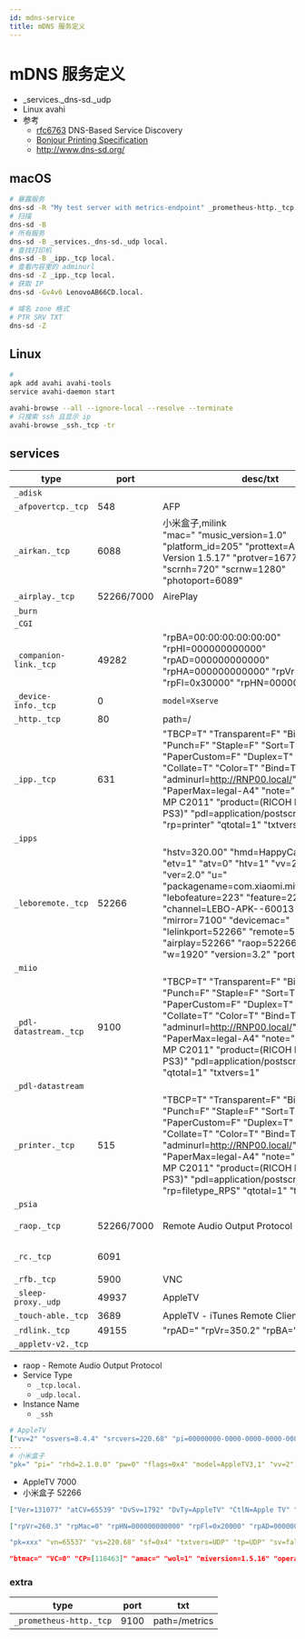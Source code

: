 ```yaml
---
id: mdns-service
title: mDNS 服务定义
---
```


# mDNS 服务定义

- \_services.\_dns-sd.\_udp
- Linux avahi
- 参考
  - [rfc6763](https://datatracker.ietf.org/doc/html/rfc6763) DNS-Based Service Discovery
  - [Bonjour Printing Specification](https://developer.apple.com/bonjour/printing-specification/bonjourprinting-1.2.1.pdf)
  - http://www.dns-sd.org/

## macOS

```bash
# 暴露服务
dns-sd -R "My test server with metrics-endpoint" _prometheus-http._tcp. . 9000 path=/metrics
# 扫描
dns-sd -B
# 所有服务
dns-sd -B _services._dns-sd._udp local.
# 查找打印机
dns-sd -B _ipp._tcp local.
# 查看内容里的 adminurl
dns-sd -Z _ipp._tcp local.
# 获取 IP
dns-sd -Gv4v6 LenovoAB66CD.local.

# 域名 zone 格式
# PTR SRV TXT
dns-sd -Z
```

## Linux

```bash
#
apk add avahi avahi-tools
service avahi-daemon start

avahi-browse --all --ignore-local --resolve --terminate
# 只搜索 ssh 且显示 ip
avahi-browse _ssh._tcp -tr
```

## services

| type                   | port       | desc/txt                                                                                                                                                                                                                                                                                                                                 | devices          |
| ---------------------- | ---------- | ---------------------------------------------------------------------------------------------------------------------------------------------------------------------------------------------------------------------------------------------------------------------------------------------------------------------------------------- | ---------------- |
| `_adisk`               |
| `_afpovertcp._tcp`     | 548        | AFP                                                                                                                                                                                                                                                                                                                                      |
| `_airkan._tcp`         | 6088       | 小米盒子,milink<br/>"mac=" "music_version=1.0" "platform_id=205" "prottext=Airkan Protocol Version 1.5.17" "protver=16777984" "scrnh=720" "scrnw=1280" "photoport=6089"                                                                                                                                                                  |
| `_airplay._tcp`        | 52266/7000 | AirePlay                                                                                                                                                                                                                                                                                                                                 | 小米盒子         |
| `_burn`                |
| `_CGI`                 |
| `_companion-link._tcp` | 49282      | "rpBA=00:00:00:00:00:00" "rpHI=000000000000" "rpAD=000000000000" "rpHA=000000000000" "rpVr=195.2" "rpFl=0x30000" "rpHN=000000000000"                                                                                                                                                                                                     |
| `_device-info._tcp`    | 0          | `model=Xserve`                                                                                                                                                                                                                                                                                                                           |
| `_http._tcp`           | 80         | path=/                                                                                                                                                                                                                                                                                                                                   |
| `_ipp._tcp`            | 631        | "TBCP=T" "Transparent=F" "Binary=T" "Punch=F" "Staple=F" "Sort=T" "PaperCustom=F" "Duplex=T" "Copies=T" "Collate=T" "Color=T" "Bind=T" "adminurl=http://RNP00.local/" "priority=30" "PaperMax=legal-A4" "note=" "ty=RICOH MP C2011" "product=(RICOH MP C2011 PS3)" "pdl=application/postscript" "rp=printer" "qtotal=1" "txtvers=1"      |
| `_ipps`                |
| `_leboremote._tcp`     | 52266      | "hstv=320.00" "hmd=HappyCast3.2" "etv=1" "atv=0" "htv=1" "vv=2" "appInfo=0" "ver=2.0" "u=" "packagename=com.xiaomi.mitv.smartshare" "lebofeature=223" "feature=223" "channel=LEBO-APK--60013-19516" "mirror=7100" "devicemac=" "lelinkport=52266" "remote=52266" "airplay=52266" "raop=52266" "h=1080" "w=1920" "version=3.2" "port=-1"  |
| `_miio`                |
| `_pdl-datastream._tcp` | 9100       | "TBCP=T" "Transparent=F" "Binary=T" "Punch=F" "Staple=F" "Sort=T" "PaperCustom=F" "Duplex=T" "Copies=T" "Collate=T" "Color=T" "Bind=T" "adminurl=http://RNP00.local/" "priority=10" "PaperMax=legal-A4" "note=" "ty=RICOH MP C2011" "product=(RICOH MP C2011 PS3)" "pdl=application/postscript" "qtotal=1" "txtvers=1"                   |
| `_pdl-datastream`      |
| `_printer._tcp`        | 515        | "TBCP=T" "Transparent=F" "Binary=T" "Punch=F" "Staple=F" "Sort=T" "PaperCustom=F" "Duplex=T" "Copies=T" "Collate=T" "Color=T" "Bind=T" "adminurl=http://RNP00.local/" "priority=20" "PaperMax=legal-A4" "note=" "ty=RICOH MP C2011" "product=(RICOH MP C2011 PS3)" "pdl=application/postscript" "rp=filetype_RPS" "qtotal=1" "txtvers=1" |
| `_psia`                |
| `_raop._tcp`           | 52266/7000 | Remote Audio Output Protocol                                                                                                                                                                                                                                                                                                             | 小米盒子,AppleTV |
| `_rc._tcp`             | 6091       |                                                                                                                                                                                                                                                                                                                                          | 小米盒子,milink  |
| `_rfb._tcp`            | 5900       | VNC                                                                                                                                                                                                                                                                                                                                      |
| `_sleep-proxy._udp`    | 49937      | AppleTV                                                                                                                                                                                                                                                                                                                                  |
| `_touch-able._tcp`     | 3689       | AppleTV - iTunes Remote Client                                                                                                                                                                                                                                                                                                           |
| `_rdlink._tcp`         | 49155      | "rpAD=" "rpVr=350.2" "rpBA="                                                                                                                                                                                                                                                                                                             |
| `_appletv-v2._tcp`     |

- raop - Remote Audio Output Protocol
- Service Type
  - `_tcp.local.`
  - `_udp.local.`
- Instance Name
  - `_ssh`

```yaml title="_airplay._tcp"
# AppleTV
["vv=2" "osvers=8.4.4" "srcvers=220.68" "pi=00000000-0000-0000-0000-000000000000" "pk=0000" "model=AppleTV3,1" "flags=0x44" "features=0x5A7FFFF7,0xE" "deviceid=00:00:00:00:00:00"]
---
# 小米盒子
"pk=" "pi=" "rhd=2.1.0.0" "pw=0" "flags=0x4" "model=AppleTV3,1" "vv=2" "srcvers=220.68" "features=0x5A7FFFF7,0x1E" "deviceid="
```

- AppleTV 7000
- 小米盒子 52266

```json title="_sleep-proxy._udp"
["Ver=131077" "atCV=65539" "DvSv=1792" "DvTy=AppleTV" "CtlN=Apple TV" "DbId=0000000000000000" "atSV=65541" "txtvers=1"]
```

```json title="_companion-link._tcp"
["rpVr=260.3" "rpMac=0" "rpHN=000000000000" "rpFl=0x20000" "rpAD=000000000000" "rpBA=00:00:00:00:00:00"]
```

```yaml title="_raop._tcp"
"pk=xxx" "vn=65537" "vs=220.68" "sf=0x4" "txtvers=UDP" "tp=UDP" "sv=false" "ss=16" "sr=44100" "pw=false" "rhd=3.0.0.0" "md=0,1,2" "am=AppleTV3,1" "ft=0x5A7FFFF7,0x1E" "vv=2" "et=0,3,5" "da=true" "cn=1,2,3" "ch=2"
```

```json title="_rc._tcp"
"btmac=" "VC=0" "CP=[118463]" "amac=" "wol=1" "miversion=1.5.16" "operator=0" "apmac=" "rid=-1" "photoport=6089" "serverport=6088" "mac=" "server_address=media.v2.t001.ottcn.com" "scrnh=720" "scrnw=1280" "platform_id=205" "prottext=RC Ver 1.0.1.38" "protver=16777510"
```

### extra

| type                    | port | txt           |
| ----------------------- | ---- | ------------- |
| `_prometheus-http._tcp` | 9100 | path=/metrics |
